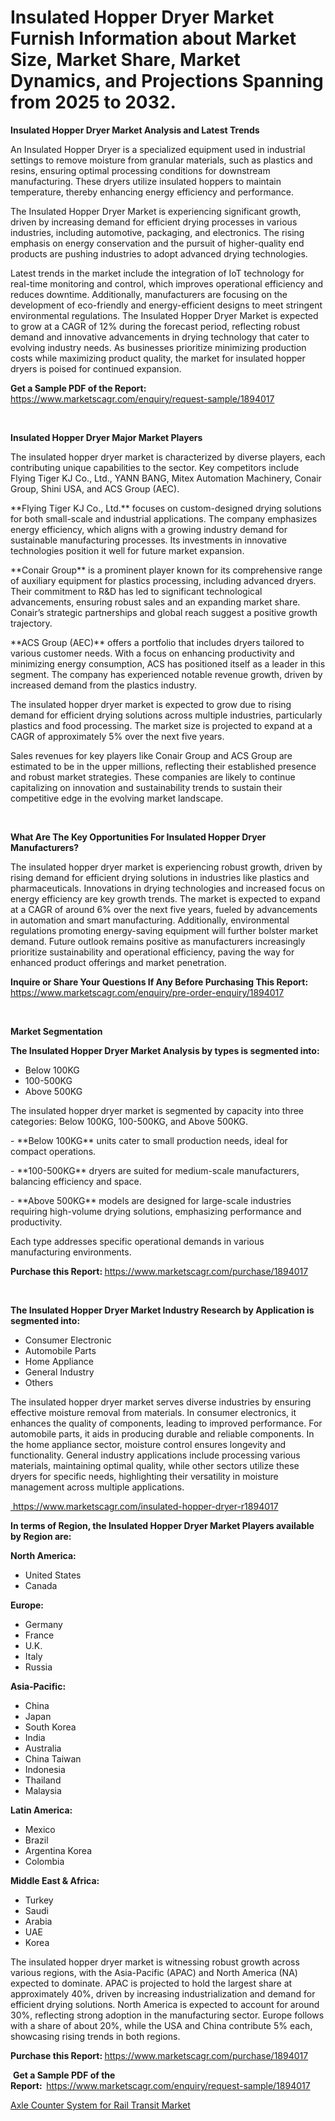 <p><h1>Insulated Hopper Dryer Market Furnish Information about Market Size, Market Share, Market Dynamics, and Projections Spanning from 2025 to 2032.</h1></p><p><strong>Insulated Hopper Dryer Market Analysis and Latest Trends</strong></p>
<p><p>An Insulated Hopper Dryer is a specialized equipment used in industrial settings to remove moisture from granular materials, such as plastics and resins, ensuring optimal processing conditions for downstream manufacturing. These dryers utilize insulated hoppers to maintain temperature, thereby enhancing energy efficiency and performance. </p><p>The Insulated Hopper Dryer Market is experiencing significant growth, driven by increasing demand for efficient drying processes in various industries, including automotive, packaging, and electronics. The rising emphasis on energy conservation and the pursuit of higher-quality end products are pushing industries to adopt advanced drying technologies. </p><p>Latest trends in the market include the integration of IoT technology for real-time monitoring and control, which improves operational efficiency and reduces downtime. Additionally, manufacturers are focusing on the development of eco-friendly and energy-efficient designs to meet stringent environmental regulations. The Insulated Hopper Dryer Market is expected to grow at a CAGR of 12% during the forecast period, reflecting robust demand and innovative advancements in drying technology that cater to evolving industry needs. As businesses prioritize minimizing production costs while maximizing product quality, the market for insulated hopper dryers is poised for continued expansion.</p></p>
<p><strong>Get a Sample PDF of the Report:&nbsp;</strong> <a href="https://www.marketscagr.com/enquiry/request-sample/1894017?utm_campaign=2461&utm_medium=2&utm_source=Github&utm_content=ia&utm_term=01032025&utm_id=insulated-hopper-dryer">https://www.marketscagr.com/enquiry/request-sample/1894017</a></p>
<p>&nbsp;</p>
<p><strong>Insulated Hopper Dryer Major Market Players</strong></p>
<p><p>The insulated hopper dryer market is characterized by diverse players, each contributing unique capabilities to the sector. Key competitors include Flying Tiger KJ Co., Ltd., YANN BANG, Mitex Automation Machinery, Conair Group, Shini USA, and ACS Group (AEC). </p><p>**Flying Tiger KJ Co., Ltd.** focuses on custom-designed drying solutions for both small-scale and industrial applications. The company emphasizes energy efficiency, which aligns with a growing industry demand for sustainable manufacturing processes. Its investments in innovative technologies position it well for future market expansion.</p><p>**Conair Group** is a prominent player known for its comprehensive range of auxiliary equipment for plastics processing, including advanced dryers. Their commitment to R&D has led to significant technological advancements, ensuring robust sales and an expanding market share. Conair’s strategic partnerships and global reach suggest a positive growth trajectory.</p><p>**ACS Group (AEC)** offers a portfolio that includes dryers tailored to various customer needs. With a focus on enhancing productivity and minimizing energy consumption, ACS has positioned itself as a leader in this segment. The company has experienced notable revenue growth, driven by increased demand from the plastics industry.</p><p>The insulated hopper dryer market is expected to grow due to rising demand for efficient drying solutions across multiple industries, particularly plastics and food processing. The market size is projected to expand at a CAGR of approximately 5% over the next five years.</p><p>Sales revenues for key players like Conair Group and ACS Group are estimated to be in the upper millions, reflecting their established presence and robust market strategies. These companies are likely to continue capitalizing on innovation and sustainability trends to sustain their competitive edge in the evolving market landscape.</p></p>
<p>&nbsp;</p>
<p><strong>What Are The Key Opportunities For Insulated Hopper Dryer Manufacturers?</strong></p>
<p><p>The insulated hopper dryer market is experiencing robust growth, driven by rising demand for efficient drying solutions in industries like plastics and pharmaceuticals. Innovations in drying technologies and increased focus on energy efficiency are key growth trends. The market is expected to expand at a CAGR of around 6% over the next five years, fueled by advancements in automation and smart manufacturing. Additionally, environmental regulations promoting energy-saving equipment will further bolster market demand. Future outlook remains positive as manufacturers increasingly prioritize sustainability and operational efficiency, paving the way for enhanced product offerings and market penetration.</p></p>
<p><strong>Inquire or Share Your Questions If Any Before Purchasing This Report:</strong> <a href="https://www.marketscagr.com/enquiry/pre-order-enquiry/1894017?utm_campaign=2461&utm_medium=2&utm_source=Github&utm_content=ia&utm_term=01032025&utm_id=insulated-hopper-dryer">https://www.marketscagr.com/enquiry/pre-order-enquiry/1894017</a></p>
<p>&nbsp;</p>
<p><strong>Market Segmentation</strong></p>
<p><strong>The Insulated Hopper Dryer Market Analysis by types is segmented into:</strong></p>
<p><ul><li>Below 100KG</li><li>100-500KG</li><li>Above 500KG</li></ul></p>
<p><p>The insulated hopper dryer market is segmented by capacity into three categories: Below 100KG, 100-500KG, and Above 500KG. </p><p>- **Below 100KG** units cater to small production needs, ideal for compact operations.  </p><p>- **100-500KG** dryers are suited for medium-scale manufacturers, balancing efficiency and space.  </p><p>- **Above 500KG** models are designed for large-scale industries requiring high-volume drying solutions, emphasizing performance and productivity.  </p><p>Each type addresses specific operational demands in various manufacturing environments.</p></p>
<p><strong>Purchase this Report:&nbsp;</strong><a href="https://www.marketscagr.com/purchase/1894017?utm_campaign=2461&utm_medium=2&utm_source=Github&utm_content=ia&utm_term=01032025&utm_id=insulated-hopper-dryer">https://www.marketscagr.com/purchase/1894017</a></p>
<p>&nbsp;</p>
<p><strong>The Insulated Hopper Dryer Market Industry Research by Application is segmented into:</strong></p>
<p><ul><li>Consumer Electronic</li><li>Automobile Parts</li><li>Home Appliance</li><li>General Industry</li><li>Others</li></ul></p>
<p><p>The insulated hopper dryer market serves diverse industries by ensuring effective moisture removal from materials. In consumer electronics, it enhances the quality of components, leading to improved performance. For automobile parts, it aids in producing durable and reliable components. In the home appliance sector, moisture control ensures longevity and functionality. General industry applications include processing various materials, maintaining optimal quality, while other sectors utilize these dryers for specific needs, highlighting their versatility in moisture management across multiple applications.</p></p>
<p><a href="https://www.marketscagr.com/insulated-hopper-dryer-r1894017?utm_campaign=2461&utm_medium=2&utm_source=Github&utm_content=ia&utm_term=01032025&utm_id=insulated-hopper-dryer">&nbsp;https://www.marketscagr.com/insulated-hopper-dryer-r1894017</a></p>
<p><strong>In terms of Region, the Insulated Hopper Dryer Market Players available by Region are:</strong></p>
<p>
    <p> <strong> North America: </strong>
        <ul>
            <li>United States</li>
            <li>Canada</li>
        </ul>
        </p> 
    <p> <strong> Europe: </strong>
        <ul>
            <li>Germany</li>
            <li>France</li>
            <li>U.K.</li>
            <li>Italy</li>
            <li>Russia</li>
        </ul>
        </p> 
    <p> <strong> Asia-Pacific: </strong>
        <ul>
            <li>China</li>
            <li>Japan</li>
            <li>South Korea</li>
            <li>India</li>
            <li>Australia</li>
            <li>China Taiwan</li>
            <li>Indonesia</li>
            <li>Thailand</li>
            <li>Malaysia</li>
        </ul>
        </p> 
    <p> <strong> Latin America: </strong>
        <ul>
            <li>Mexico</li>
            <li>Brazil</li>
            <li>Argentina Korea</li>
            <li>Colombia</li>
        </ul>
        </p> 
    <p> <strong> Middle East & Africa: </strong>
        <ul>
            <li>Turkey</li>
            <li>Saudi</li>
            <li>Arabia</li>
            <li>UAE</li>
            <li>Korea</li>
        </ul>
    </p>
    </p>
<p><p>The insulated hopper dryer market is witnessing robust growth across various regions, with the Asia-Pacific (APAC) and North America (NA) expected to dominate. APAC is projected to hold the largest share at approximately 40%, driven by increasing industrialization and demand for efficient drying solutions. North America is expected to account for around 30%, reflecting strong adoption in the manufacturing sector. Europe follows with a share of about 20%, while the USA and China contribute 5% each, showcasing rising trends in both regions.</p></p>
<p><strong>Purchase this Report: </strong><a href="https://www.marketscagr.com/purchase/1894017?utm_campaign=2461&utm_medium=2&utm_source=Github&utm_content=ia&utm_term=01032025&utm_id=insulated-hopper-dryer">https://www.marketscagr.com/purchase/1894017</a></p>
<p>&nbsp;<strong>Get a Sample PDF of the Report:&nbsp;&nbsp;</strong><a href="https://www.marketscagr.com/enquiry/request-sample/1894017?utm_campaign=2461&utm_medium=2&utm_source=Github&utm_content=ia&utm_term=01032025&utm_id=insulated-hopper-dryer">https://www.marketscagr.com/enquiry/request-sample/1894017</a></p>
<p><strong></strong></p>
<p><p><a href="https://github.com/techerghalim/Market-Research-Report-List-1/blob/main/axle-counter-system-for-rail-transit-market.md?utm_campaign=2461&utm_medium=2&utm_source=Github&utm_content=ia&utm_term=01032025&utm_id=insulated-hopper-dryer">Axle Counter System for Rail Transit Market</a></p></p>